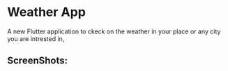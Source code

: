 # Weather App

A new Flutter application to ckeck on the weather in your place or any city you are intrested in,

## ScreenShots: 

[](images/mainScreen.png)
